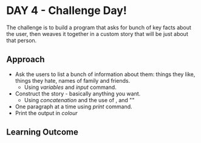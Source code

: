 # DAY 4 - Challenge Day!
The challenge is to build a program that asks for bunch of key facts about the user, then weaves it together in a custom story that will be just about that person.
## Approach
- Ask the users to list a bunch of information about them: things they like, things they  hate, names of family and friends.
    - Using _variables_ and _input_ command.
- Construct the story - basically anything you want.
    - Using _concatenation_ and the use of , and ""
- One paragraph at a time using _print_ command.
- Print the output in _colour_
## Learning Outcome
